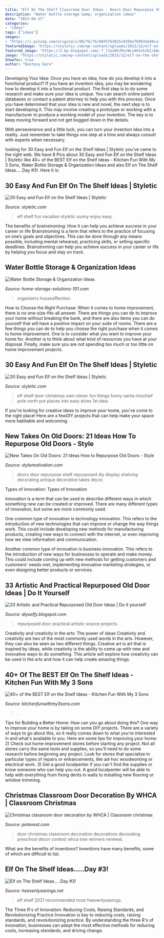 ```yaml
---
title: "Elf On The Shelf Classroom Door Ideas - Doors Door Repurpose Shelf Repurposed Diy Display Shelving Decorating Antique Decorative Takes Decor"
description: "Water bottle storage &amp; organization ideas"
date: "2023-04-27"
categories:
- "ideas"
tags: ["ideas"]
images:
- "https://i.pinimg.com/originals/60/fb/7b/60fb7b3015c035be7b903da99ca305f1.jpg"
featuredImage: "https://styletic.com/wp-content/uploads/2015/12/elf-on-the-shelf-ideas/7-elf-on-the-shelf-ideas.jpg"
featured_image: "https://3.bp.blogspot.com/-f_l1oiNhJPo/WLu9GSvktbI/AAAAAAAAvc0/XkJnMAQ2kj8_aPjHS1UdFDGUnGVOQgO8gCLcB/s1600/best-repurposed-old-door-ideas-20.jpg"
image: "https://styletic.com/wp-content/uploads/2015/12/elf-on-the-shelf-ideas/7-elf-on-the-shelf-ideas.jpg"
ShowToc: true
author: "Destany Dare"
---
```



Developing Your Idea: Once you have an idea, how do you develop it into a functional product?
If you have an invention idea, you may be wondering how to develop it into a functional product. The first step is to do some research and make sure your idea is unique. You can search online patent databases or contact a patent attorney to help you with this process.
Once you have determined that your idea is new and novel, the next step is to start developing it. This may involve creating a prototype or working with a manufacturer to produce a working model of your invention. The key is to keep moving forward and not get bogged down in the details.

With perseverance and a little luck, you can turn your invention idea into a reality. Just remember to take things one step at a time and always consult with experts when necessary.

	

		
looking for 30 Easy and Fun Elf on the Shelf Ideas | Styletic you've came to the right web. We have 8 Pics about 30 Easy and Fun Elf on the Shelf Ideas | Styletic like 40+ of the BEST Elf on the Shelf Ideas - Kitchen Fun With My 3 Sons, Water Bottle Storage &amp; Organization Ideas and also Elf on The Shelf Ideas.....Day #3!. Here it is:
		
    
## 30 Easy And Fun Elf On The Shelf Ideas | Styletic

<img loading=lazy src="https://styletic.com/wp-content/uploads/2015/12/elf-on-the-shelf-ideas/7-elf-on-the-shelf-ideas.jpg" onerror="this.onerror=null;this.src='https://tse2.mm.bing.net/th?id=OIP.GzWbnS1vOIk4HNE6fi1DogHaLH&amp;pid=15.1';" alt="30 Easy and Fun Elf on the Shelf Ideas | Styletic">

_Source: styletic.com_

>elf shelf fun vacation styletic sunny enjoy easy. 

	

The benefits of brainstroming: How it can help you achieve success in your career or life
Brainstroming is a term that refers to the practice of focusing on one’s goals and objectives. This can be done through any means possible, including mental rehearsal, practicing skills, or setting specific deadlines. Brainstroming can help you achieve success in your career or life by helping you focus and stay on track.

    
## Water Bottle Storage &amp; Organization Ideas

<img loading=lazy src="https://www.home-storage-solutions-101.com/images/water-bottle-storage-shoe-rack-shelley.jpg" onerror="this.onerror=null;this.src='https://tse3.mm.bing.net/th?id=OIP.XFRsekkaBIrSwtagiwyeBgHaJ3&amp;pid=15.1';" alt="Water Bottle Storage &amp; Organization Ideas">

_Source: home-storage-solutions-101.com_

>organisers houseaffection. 

	

How to Choose the Right Purchase: When it comes to home improvement, there is no one-size-fits-all answer. There are things you can do to improve your home without breaking the bank, and there are also items you can do yourself that will have a positive impact on your suite of rooms.
There are a few things you can do to help you choose the right purchase when it comes to home improvement. One is to consider what you want to improve your home for. Another is to think about what kind of resources you have at your disposal. Finally, make sure you are not spending too much or too little on home improvement projects.

    
## 30 Easy And Fun Elf On The Shelf Ideas | Styletic

<img loading=lazy src="https://styletic.com/wp-content/uploads/2015/12/elf-on-the-shelf-ideas/10-elf-on-the-shelf-ideas.jpg" onerror="this.onerror=null;this.src='https://tse2.mm.bing.net/th?id=OIP.rIGkM6UpIU0YmczTazPe9QHaLK&amp;pid=15.1';" alt="30 Easy and Fun Elf on the Shelf Ideas | Styletic">

_Source: styletic.com_

>elf shelf door christmas own clever fun things funny santa mischief pole north put places into easy elves 1st idea. 

	

If you're looking for creative ideas to improve your home, you've come to the right place! Here are a fewDIY projects that can help make your space more habitable and welcoming.

    
## New Takes On Old Doors: 21 Ideas How To Repurpose Old Doors - Style

<img loading=lazy src="https://cdn.homebnc.com/homeimg/2017/01/17-repurposed-old-door-ideas-homebnc.jpg" onerror="this.onerror=null;this.src='https://tse4.mm.bing.net/th?id=OIP.Ygjcj1O0RDuVAKN9u_-giAHaMe&amp;pid=15.1';" alt="New Takes On Old Doors: 21 Ideas How to Repurpose Old Doors - Style">

_Source: stylemotivation.com_

>doors door repurpose shelf repurposed diy display shelving decorating antique decorative takes decor. 

	

Types of innovation:
Types of Innovation

Innovation is a term that can be used to describe different ways in which something new can be created or improved. There are many different types of innovation, but some are more commonly used.

One common type of innovation is technology innovation. This refers to the introduction of new technologies that can improve or change the way things work. This could include developing new methods for manufacturing products, creating new ways to connect with the internet, or even improving how we view information and communication.

Another common type of innovation is business innovation. This refers to the introduction of new ways for businesses to operate and make money. This could include coming up with new methods for getting customers and customers' needs met, implementing innovative marketing strategies, or even designing better products or services.

    
## 33 Artistic And Practical Repurposed Old Door Ideas | Do It Yourself

<img loading=lazy src="https://3.bp.blogspot.com/-f_l1oiNhJPo/WLu9GSvktbI/AAAAAAAAvc0/XkJnMAQ2kj8_aPjHS1UdFDGUnGVOQgO8gCLcB/s1600/best-repurposed-old-door-ideas-20.jpg" onerror="this.onerror=null;this.src='https://tse1.mm.bing.net/th?id=OIP.BCZisIf7DJErq4seu0ZtXAHaLG&amp;pid=15.1';" alt="33 Artistic and Practical Repurposed Old Door Ideas | Do it yourself">

_Source: diyselfy.blogspot.com_

>repurposed door practical artistic source projects. 

	

Creativity and creativity in the arts: The power of ideas
Creativity and creativity are two of the most commonly used words in the arts. However, they can also be seen as two different things. Creative art is art that is inspired by ideas, while creativity is the ability to come up with new and innovative ways to do something. This article will explore how creativity can be used in the arts and how it can help create amazing things.

    
## 40+ Of The BEST Elf On The Shelf Ideas - Kitchen Fun With My 3 Sons

<img loading=lazy src="https://kitchenfunwithmy3sons.com/wp-content/uploads/2016/11/The-Best-Elf-On-The-Shelf-Ideas-28-680x971.jpg" onerror="this.onerror=null;this.src='https://tse4.mm.bing.net/th?id=OIP.ujwsdNwkK4HpPAGD2oyxwwHaKk&amp;pid=15.1';" alt="40+ of the BEST Elf on the Shelf Ideas - Kitchen Fun With My 3 Sons">

_Source: kitchenfunwithmy3sons.com_

>. 

	

Tips for Building a Better Home: How can you go about doing this?
One way to improve your home is by taking on some DIY projects. There are a variety of ways to go about this, so it really comes down to what you're interested in and what's available to you. Here are some tips for improving your home: 
2) Check out home improvement stores before starting any project. Not all stores carry the same tools and supplies, so you'll need to do some research before beginning any project. Look for stores that specialize in particular types of repairs or enhancements, like ad-hoc woodworking or electrical work. 
3) Get a good localpenter if you can't find the supplies or know someone who can help you out. A good localpenter will be able to help with everything from fixing dents in walls to installing new flooring or window trimming.

    
## Christmas Classroom Door Decoration By WHCA | Classroom Christmas

<img loading=lazy src="https://i.pinimg.com/originals/60/fb/7b/60fb7b3015c035be7b903da99ca305f1.jpg" onerror="this.onerror=null;this.src='https://tse3.mm.bing.net/th?id=OIP.530wUR4F96RzCXu2YC3legHaJ6&amp;pid=15.1';" alt="Christmas classroom door decoration by WHCA | Classroom christmas">

_Source: pinterest.com_

>door christmas classroom decoration decorations decorating preschool decor contest whca tree winners renewal. 

	

What are the benefits of inventions?
Inventions have many benefits, some of which are difficult to list.

    
## Elf On The Shelf Ideas.....Day #3!

<img loading=lazy src="http://heavenlysavings.net/wp-content/uploads/2012/12/005done2.jpg" onerror="this.onerror=null;this.src='https://tse1.mm.bing.net/th?id=OIP.cJPohOyeDeXk2a_gkoQY8gHaIR&amp;pid=15.1';" alt="Elf on The Shelf Ideas.....Day #3!">

_Source: heavenlysavings.net_

>elf shelf 2021 recommended most heavenlysavings. 

	

The Three R's of Innovation: Reducing Costs, Raising Standards, and Revolutionizing Practice
Innovation is key to reducing costs, raising standards, and revolutionizing practice. By understanding the three R's of innovation, businesses can adopt the most effective methods for reducing costs, increasing standards, and driving change.

